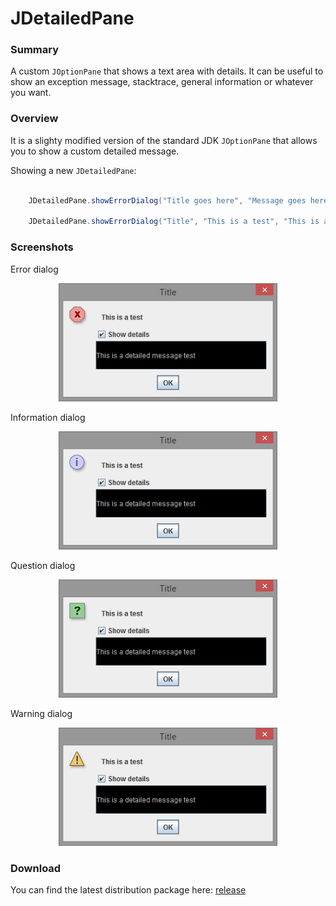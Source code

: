 JDetailedPane
=====================================

### Summary

A custom `JOptionPane` that shows a text area with details. It can be useful to show
an exception message, stacktrace, general information or whatever you want.

### Overview

It is a slighty modified version of the standard JDK `JOptionPane` that allows you to show a custom detailed message.

Showing a new `JDetailedPane`:

```java

    JDetailedPane.showErrorDialog("Title goes here", "Message goes here", "Detailed message goes here");

    JDetailedPane.showErrorDialog("Title", "This is a test", "This is a detailed message test");

```

### Screenshots

<p align="left">   
Error dialog
</p>

<p align="center">   
<img src="https://raw.githubusercontent.com/Todestrieb1/JDetailedPane/master/images/error.png" width="350" height="189" border=0>
</p>

<p align="left">   
Information dialog
</p>

<p align="center">
<img src="https://raw.githubusercontent.com/Todestrieb1/JDetailedPane/master/images/information.png" width="350" height="189" border=0>
</p>

<p align="left">   
Question dialog
</p>

<p align="center">
<img src="https://raw.githubusercontent.com/Todestrieb1/JDetailedPane/master/images/question.png" width="350" height="189" border=0>
</p>

<p align="left">   
Warning dialog
</p>

<p align="center">
<img src="https://raw.githubusercontent.com/Todestrieb1/JDetailedPane/master/images/warning.png" width="350" height="189" border=0>
</p>

### Download

You can find the latest distribution package here: [release](https://github.com/Todestrieb1/JDetailedPane/blob/master/JDetailedPane/dist/JDetailedPane.jar)
